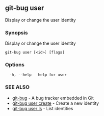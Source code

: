 ## git-bug user

Display or change the user identity

### Synopsis

Display or change the user identity

```
git-bug user [<id>] [flags]
```

### Options

```
  -h, --help   help for user
```

### SEE ALSO

* [git-bug](git-bug.md)	 - A bug tracker embedded in Git
* [git-bug user create](git-bug_user_create.md)	 - Create a new identity
* [git-bug user ls](git-bug_user_ls.md)	 - List identities

